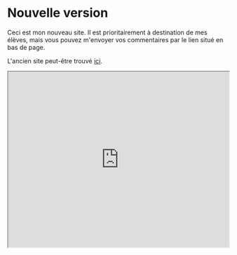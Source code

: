 # Nouvelle version

Ceci est mon nouveau site. Il est prioritairement à destination de mes élèves, mais vous pouvez m'envoyer vos commentaires par le lien situé en bas de page.

L'ancien site peut-être trouvé [ici](https://old.zonensi.fr).

<iframe src="https://console.basthon.fr/?script=eJxLVLBVMOXlSgJSibxcBUWZeSUaaUqOZYl5JQrJGYl56am5qUBmSqpCWWJOamkRiJWoYKWQaFudWKsA1FadVKukycuVaKtgaIAwwBmnVpA-kAa4VQVFh1cUk2QXRKuSY0kJUHlmfp6OQm4iUCQ1D-ToRIU89dTiEoWCnNJihcMr0xNzFA4vUEhS0gQA4qRNDA" width="100%" height="400"> </iframe>


